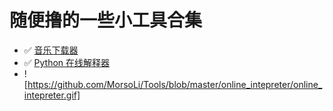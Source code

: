 # 随便撸的一些小工具合集
-  :white_check_mark: [音乐下载器](https://github.com/MorsoLi/Tools/blob/master/WYMusic.py)
-  :white_check_mark: [Python 在线解释器](https://github.com/MorsoLi/Tools/tree/master/online_intepreter)
  - ![https://github.com/MorsoLi/Tools/blob/master/online_intepreter/online_intepreter.gif]
